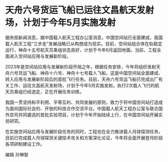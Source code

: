 # 天舟六号货运飞船已运往文昌航天发射场，计划于今年5月实施发射

据央视新闻消息，据中国载人航天工程办公室消息，中国空间站已全面建成，我国载人航天工程“三步走”发展战略已从构想成为现实。目前，空间站组合体在轨稳定运行，神舟十五号航天员乘组状态良好，计划于今年6月返回地面。当前，工程全面进入空间站应用与发展新阶段。

2023年是空间站应用与发展新阶段开局之年，根据任务安排，今年将组织发射天舟六号货运飞船、神舟十六号、神舟十七号载人飞船，这是中国空间站全面建成、转入应用与发展新阶段后的首批飞行任务。目前，天舟六号货运飞船已完成出厂有关工作、运往文昌航天发射场，计划于今年5月实施发射。执行2次载人飞行的航天员乘组已经选定，正在开展任务训练。

我国一贯坚持和平利用、平等互利、共同发展的原则，致力于将中国空间站打造成为面向国际社会的、开放的科技合作交流平台。中国载人航天工程办公室与联合国外空司共同遴选的首批实验项目，计划于今年开始陆续上行，在中国空间站开展实验研究。

在实施空间站应用与发展阶段任务的同时，工程也在全力推进载人月球探测任务，目前已完成载人月球探测关键技术攻关和方案深化论证，今年将全面开展登月阶段各项研制建设工作。

编辑 孙琳智

